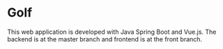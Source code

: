 # Golf 
This web application is developed with Java Spring Boot and Vue.js. The backend is at the master branch and frontend is at the front branch.
